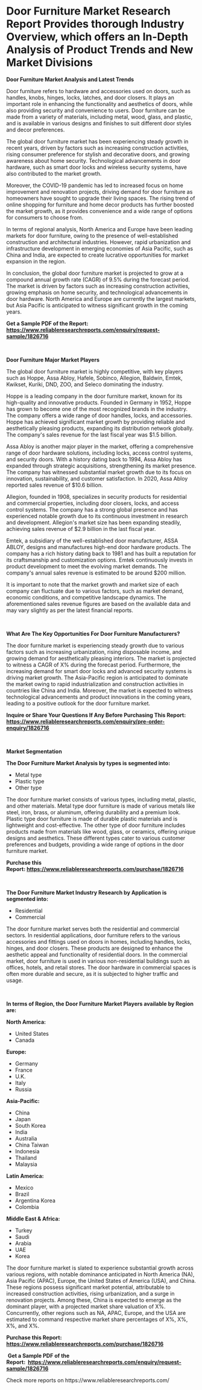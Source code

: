 <p><h1>Door Furniture Market Research Report Provides thorough Industry Overview, which offers an In-Depth Analysis of Product Trends and New Market Divisions</h1></p><p><strong>Door Furniture Market Analysis and Latest Trends</strong></p>
<p><p>Door furniture refers to hardware and accessories used on doors, such as handles, knobs, hinges, locks, latches, and door closers. It plays an important role in enhancing the functionality and aesthetics of doors, while also providing security and convenience to users. Door furniture can be made from a variety of materials, including metal, wood, glass, and plastic, and is available in various designs and finishes to suit different door styles and decor preferences.</p><p>The global door furniture market has been experiencing steady growth in recent years, driven by factors such as increasing construction activities, rising consumer preference for stylish and decorative doors, and growing awareness about home security. Technological advancements in door hardware, such as smart door locks and wireless security systems, have also contributed to the market growth.</p><p>Moreover, the COVID-19 pandemic has led to increased focus on home improvement and renovation projects, driving demand for door furniture as homeowners have sought to upgrade their living spaces. The rising trend of online shopping for furniture and home decor products has further boosted the market growth, as it provides convenience and a wide range of options for consumers to choose from.</p><p>In terms of regional analysis, North America and Europe have been leading markets for door furniture, owing to the presence of well-established construction and architectural industries. However, rapid urbanization and infrastructure development in emerging economies of Asia Pacific, such as China and India, are expected to create lucrative opportunities for market expansion in the region.</p><p>In conclusion, the global door furniture market is projected to grow at a compound annual growth rate (CAGR) of 9.5% during the forecast period. The market is driven by factors such as increasing construction activities, growing emphasis on home security, and technological advancements in door hardware. North America and Europe are currently the largest markets, but Asia Pacific is anticipated to witness significant growth in the coming years.</p></p>
<p><strong>Get a Sample PDF of the Report:&nbsp; <a href="https://www.reliableresearchreports.com/enquiry/request-sample/1826716">https://www.reliableresearchreports.com/enquiry/request-sample/1826716</a></strong></p>
<p>&nbsp;</p>
<p><strong>Door Furniture Major Market Players</strong></p>
<p><p>The global door furniture market is highly competitive, with key players such as Hoppe, Assa Abloy, Hafele, Sobinco, Allegion, Baldwin, Emtek, Kwikset, Kuriki, DND, ZOO, and Seleco dominating the industry.</p><p>Hoppe is a leading company in the door furniture market, known for its high-quality and innovative products. Founded in Germany in 1952, Hoppe has grown to become one of the most recognized brands in the industry. The company offers a wide range of door handles, locks, and accessories. Hoppe has achieved significant market growth by providing reliable and aesthetically pleasing products, expanding its distribution network globally. The company's sales revenue for the last fiscal year was $1.5 billion.</p><p>Assa Abloy is another major player in the market, offering a comprehensive range of door hardware solutions, including locks, access control systems, and security doors. With a history dating back to 1994, Assa Abloy has expanded through strategic acquisitions, strengthening its market presence. The company has witnessed substantial market growth due to its focus on innovation, sustainability, and customer satisfaction. In 2020, Assa Abloy reported sales revenue of $10.6 billion.</p><p>Allegion, founded in 1908, specializes in security products for residential and commercial properties, including door closers, locks, and access control systems. The company has a strong global presence and has experienced notable growth due to its continuous investment in research and development. Allegion's market size has been expanding steadily, achieving sales revenue of $2.9 billion in the last fiscal year.</p><p>Emtek, a subsidiary of the well-established door manufacturer, ASSA ABLOY, designs and manufactures high-end door hardware products. The company has a rich history dating back to 1981 and has built a reputation for its craftsmanship and customization options. Emtek continuously invests in product development to meet the evolving market demands. The company's annual sales revenue is estimated to be around $200 million.</p><p>It is important to note that the market growth and market size of each company can fluctuate due to various factors, such as market demand, economic conditions, and competitive landscape dynamics. The aforementioned sales revenue figures are based on the available data and may vary slightly as per the latest financial reports.</p></p>
<p>&nbsp;</p>
<p><strong>What Are The Key Opportunities For Door Furniture Manufacturers?</strong></p>
<p><p>The door furniture market is experiencing steady growth due to various factors such as increasing urbanization, rising disposable income, and growing demand for aesthetically pleasing interiors. The market is projected to witness a CAGR of X% during the forecast period. Furthermore, the increasing demand for smart door locks and advanced security systems is driving market growth. The Asia-Pacific region is anticipated to dominate the market owing to rapid industrialization and construction activities in countries like China and India. Moreover, the market is expected to witness technological advancements and product innovations in the coming years, leading to a positive outlook for the door furniture market.</p></p>
<p><strong>Inquire or Share Your Questions If Any Before Purchasing This Report: <a href="https://www.reliableresearchreports.com/enquiry/pre-order-enquiry/1826716">https://www.reliableresearchreports.com/enquiry/pre-order-enquiry/1826716</a></strong></p>
<p>&nbsp;</p>
<p><strong>Market Segmentation</strong></p>
<p><strong>The Door Furniture Market Analysis by types is segmented into:</strong></p>
<p><ul><li>Metal type</li><li>Plastic type</li><li>Other type</li></ul></p>
<p><p>The door furniture market consists of various types, including metal, plastic, and other materials. Metal type door furniture is made of various metals like steel, iron, brass, or aluminum, offering durability and a premium look. Plastic type door furniture is made of durable plastic materials and is lightweight and cost-effective. The other type of door furniture includes products made from materials like wood, glass, or ceramics, offering unique designs and aesthetics. These different types cater to various customer preferences and budgets, providing a wide range of options in the door furniture market.</p></p>
<p><strong>Purchase this Report:&nbsp;<a href="https://www.reliableresearchreports.com/purchase/1826716">https://www.reliableresearchreports.com/purchase/1826716</a></strong></p>
<p>&nbsp;</p>
<p><strong>The Door Furniture Market Industry Research by Application is segmented into:</strong></p>
<p><ul><li>Residential</li><li>Commercial</li></ul></p>
<p><p>The door furniture market serves both the residential and commercial sectors. In residential applications, door furniture refers to the various accessories and fittings used on doors in homes, including handles, locks, hinges, and door closers. These products are designed to enhance the aesthetic appeal and functionality of residential doors. In the commercial market, door furniture is used in various non-residential buildings such as offices, hotels, and retail stores. The door hardware in commercial spaces is often more durable and secure, as it is subjected to higher traffic and usage.</p></p>
<p>&nbsp;</p>
<p><strong>In terms of Region, the Door Furniture Market Players available by Region are:</strong></p>
<p>
    <p> <strong> North America: </strong>
        <ul>
            <li>United States</li>
            <li>Canada</li>
        </ul>
        </p> 
    <p> <strong> Europe: </strong>
        <ul>
            <li>Germany</li>
            <li>France</li>
            <li>U.K.</li>
            <li>Italy</li>
            <li>Russia</li>
        </ul>
        </p> 
    <p> <strong> Asia-Pacific: </strong>
        <ul>
            <li>China</li>
            <li>Japan</li>
            <li>South Korea</li>
            <li>India</li>
            <li>Australia</li>
            <li>China Taiwan</li>
            <li>Indonesia</li>
            <li>Thailand</li>
            <li>Malaysia</li>
        </ul>
        </p> 
    <p> <strong> Latin America: </strong>
        <ul>
            <li>Mexico</li>
            <li>Brazil</li>
            <li>Argentina Korea</li>
            <li>Colombia</li>
        </ul>
        </p> 
    <p> <strong> Middle East & Africa: </strong>
        <ul>
            <li>Turkey</li>
            <li>Saudi</li>
            <li>Arabia</li>
            <li>UAE</li>
            <li>Korea</li>
        </ul>
    </p>
    </p>
<p><p>The door furniture market is slated to experience substantial growth across various regions, with notable dominance anticipated in North America (NA), Asia Pacific (APAC), Europe, the United States of America (USA), and China. These regions possess significant market potential, attributable to increased construction activities, rising urbanization, and a surge in renovation projects. Among these, China is expected to emerge as the dominant player, with a projected market share valuation of X%. Concurrently, other regions such as NA, APAC, Europe, and the USA are estimated to command respective market share percentages of X%, X%, X%, and X%.</p></p>
<p><strong>Purchase this Report: <a href="https://www.reliableresearchreports.com/purchase/1826716">https://www.reliableresearchreports.com/purchase/1826716</a></strong></p>
<p>&nbsp;<strong>Get a Sample PDF of the Report:&nbsp;&nbsp;<a href="https://www.reliableresearchreports.com/enquiry/request-sample/1826716">https://www.reliableresearchreports.com/enquiry/request-sample/1826716</a></strong></p>
<p><strong></strong></p>
<p>Check more reports on https://www.reliableresearchreports.com/</p>